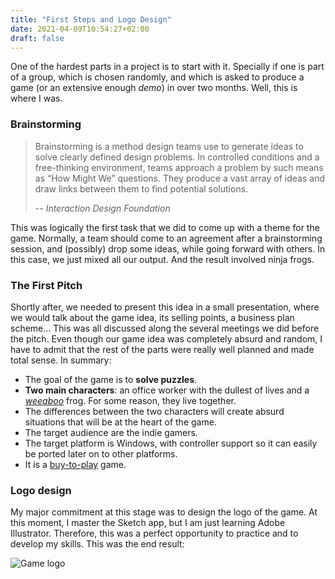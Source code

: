 ```yaml
---
title: "First Steps and Logo Design"
date: 2021-04-09T10:54:27+02:00
draft: false
---
```


One of the hardest parts in a project is to start with it. Specially if one is part of a group, which is chosen randomly, and which is asked to produce a game (or an extensive enough *demo*) in over two months. Well, this is where I was.

### Brainstorming
>Brainstorming is a method design teams use to generate ideas to solve clearly defined design problems. In controlled conditions and a free-thinking environment, teams approach a problem by such means as “How Might We” questions. They produce a vast array of ideas and draw links between them to find potential solutions. 
>
> -- <cite>Interaction Design Foundation</cite> 

This was logically the first task that we did to come up with a theme for the game. Normally, a team should come to an agreement after a brainstorming session, and (possibly) drop some ideas, while going forward with others. In this case, we just mixed all our output. And the result involved ninja frogs.

### The First Pitch
Shortly after, we needed to present this idea in a small presentation, where we would talk about the game idea, its selling points, a business plan scheme… This was all discussed along the several meetings we did before the pitch. Even though our game idea was completely absurd and random, I have to admit that the rest of the parts were really well planned and made total sense. In summary:
* The goal of the game is to **solve puzzles**.
* **Two main characters**: an office worker with the dullest of lives and a *[weeaboo](https://en.wikipedia.org/wiki/Japanophilia)* frog. For some reason, they live together. 
* The differences between the two characters will create absurd situations that will be at the heart of the game.
* The target audience are the indie gamers.
* The target platform is Windows, with controller support so it can easily be ported later on to other platforms.
* It is a [buy-to-play](https://en.wikipedia.org/wiki/Buy-to-play) game.

### Logo design
My major commitment at this stage was to design the logo of the game. At this moment, I master the Sketch app, but I am just learning Adobe Illustrator. Therefore, this was a perfect opportunity to practice and to develop my skills. This was the end result:

![Game logo](https://dvcarrillo.com/DH2650-blog/images/hop-to-it-logo.png)